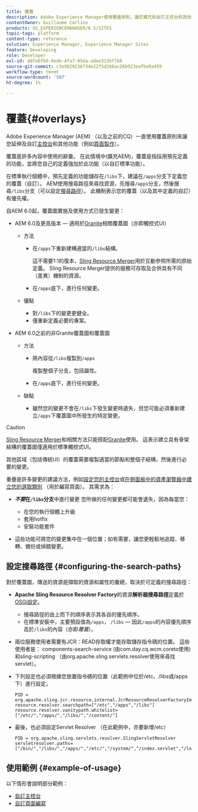 ```yaml
---
title: 覆蓋
description: Adobe Experience Manager使用覆蓋原則，讓您擴充和自訂主控台和其他功能。
contentOwner: Guillaume Carlino
products: SG_EXPERIENCEMANAGER/6.5/SITES
topic-tags: platform
content-type: reference
solution: Experience Manager, Experience Manager Sites
feature: Developing
role: Developer
exl-id: d8fe6fb6-8ede-4fa7-95da-adee313bf768
source-git-commit: c3e9029236734e22f5d266ac26b923eafbe0a459
workflow-type: tm+mt
source-wordcount: '587'
ht-degree: 1%

---
```


# 覆蓋{#overlays}

Adobe Experience Manager (AEM) （以及之前的CQ）一直使用覆蓋原則來讓您延伸及自訂[主控台](/help/sites-developing/customizing-consoles-touch.md)和其他功能（例如[頁面製作](/help/sites-developing/customizing-page-authoring-touch.md)）。

覆蓋是許多內容中使用的辭彙。 在此情境中(擴充AEM)，覆蓋是指採用預先定義的功能，並將您自己的定義強加於此功能（以自訂標準功能）。

在標準執行個體中，預先定義的功能儲存在`/libs`下，建議在`/apps`分支下定義您的覆蓋（自訂）。 AEM使用搜尋路徑來尋找資源，先搜尋`/apps`分支，然後搜尋`/libs`分支（可以設定[搜尋路徑](#configuring-the-search-paths)）。 此機制表示您的覆蓋（以及其中定義的自訂）有優先權。

自AEM 6.0起，覆蓋圖實施及使用方式已發生變更：

* AEM 6.0及更高版本 — 適用於[Granite](https://developer.adobe.com/experience-manager/reference-materials/6-5/granite-ui/api/jcr_root/libs/granite/ui/index.html)相關覆蓋圖（亦即觸控式UI）

   * 方法

      * 在`/apps`下重新建構適當的`/libs`結構。

        這不需要1:1的復本，[Sling Resource Merger](/help/sites-developing/sling-resource-merger.md)用於互動參照所需的原始定義。 Sling Resource Merger提供的服務可存取及合併具有不同（差異）機制的資源。

      * 在`/apps`底下，進行任何變更。

   * 優點

      * 對`/libs`下的變更更健全。
      * 僅重新定義必要的專案。

* AEM 6.0之前的非Granite覆蓋圖和覆蓋圖

   * 方法

      * 將內容從`/libs`複製到`/apps`

        複製整個子分支，包括屬性。

      * 在`/apps`底下，進行任何變更。

   * 缺點

      * 雖然您的變更不會在`/libs`下發生變更時遺失，但您可能必須重新建立`/apps`下覆蓋圖中所發生的特定變更。

>[!CAUTION]
>
>[Sling Resource Merger](/help/sites-developing/sling-resource-merger.md)和相關方法只能搭配[Granite](https://developer.adobe.com/experience-manager/reference-materials/6-5/granite-ui/api/jcr_root/libs/granite/ui/index.html)使用。 這表示建立具有骨架結構的覆蓋圖僅適用於標準觸控式UI。
>
>其他區域（包括傳統UI）的覆蓋需要複製適當的節點和整個子結構，然後進行必要的變更。

重疊是許多變更的建議方法，例如[設定您的主控台](/help/sites-developing/customizing-consoles-touch.md#create-a-custom-console)或[在側面板中的資產瀏覽器中建立您的選取類別](/help/sites-developing/customizing-page-authoring-touch.md#add-new-selection-category-to-asset-browser) （用於編寫頁面）。 其需求為：

* ***不要*&#x200B;在`/libs`分支&#x200B;**&#x200B;中進行變更
您所做的任何變更都可能會遺失，因為每當您：

   * 在您的執行個體上升級
   * 套用hotfix
   * 安裝功能套件

* 這些功能可將您的變更集中在一個位置；如有需要，讓您更輕鬆地追蹤、移轉、備份或偵錯變更。

## 設定搜尋路徑 {#configuring-the-search-paths}

對於覆蓋圖，傳送的資源是擷取的資源和屬性的彙總，取決於可定義的搜尋路徑：

* **Apache Sling Resource Resolver Factory**&#x200B;的資源&#x200B;**解析器搜尋路徑**&#x200B;定義於[OSGi設定](/help/sites-deploying/configuring-osgi.md)。

   * 搜尋路徑的由上而下的順序表示其各自的優先順序。
   * 在標準安裝中，主要預設值為`/apps`， `/libs` — 因此`/apps`的內容優先順序高於`/libs`的內容（亦即&#x200B;*覆蓋*）。

* 兩位服務使用者需要有JCR：READ存取權才能存取儲存指令碼的位置。 這些使用者是： components-search-service (由com.day.cq.wcm.coreto使用)和sling-scripting （由org.apache.sling.servlets.resolver使用來尋找servlet）。
* 下列設定也必須根據您放置指令碼的位置（此範例中位於/etc、/libs或/apps下）進行設定。

  ```
  PID = org.apache.sling.jcr.resource.internal.JcrResourceResolverFactoryImpl
  resource.resolver.searchpath=["/etc","/apps","/libs"]
  resource.resolver.vanitypath.whitelist=["/etc/","/apps/","/libs/","/content/"]
  ```

* 最後，也必須設定Servlet Resolver （在此範例中，亦要新增/etc）

  ```
  PID = org.apache.sling.servlets.resolver.SlingServletResolver
  servletresolver.paths=["/bin/","/libs/","/apps/","/etc/","/system/","/index.servlet","/login.servlet","/services/"]
  ```

## 使用範例 {#example-of-usage}

以下情形會說明部分範例：

* [自訂主控台](/help/sites-developing/customizing-consoles-touch.md)
* [自訂頁面編寫](/help/sites-developing/customizing-page-authoring-touch.md)
